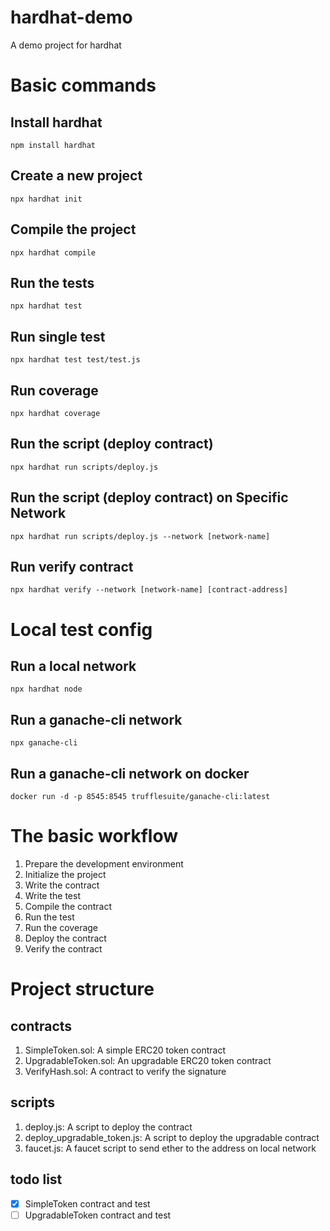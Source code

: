 # hardhat-demo
A demo project for hardhat 
# Basic commands
## Install hardhat
```npm install hardhat```
## Create a new project
```npx hardhat init```
## Compile the project
```npx hardhat compile```
## Run the tests
```npx hardhat test```
## Run single test
```npx hardhat test test/test.js```
## Run coverage
```npx hardhat coverage```
## Run the script (deploy contract)
```npx hardhat run scripts/deploy.js```
## Run the script (deploy contract) on Specific Network
```npx hardhat run scripts/deploy.js --network [network-name]```
## Run verify contract
```npx hardhat verify --network [network-name] [contract-address]```
# Local test config
## Run a local network
```npx hardhat node```
## Run a ganache-cli network
```npx ganache-cli```
## Run a ganache-cli network on docker
```docker run -d -p 8545:8545 trufflesuite/ganache-cli:latest```
# The basic workflow
1. Prepare the development environment
2. Initialize the project 
3. Write the contract
4. Write the test
5. Compile the contract
6. Run the test
7. Run the coverage
8. Deploy the contract
9. Verify the contract
# Project structure
## contracts
1. SimpleToken.sol: A simple ERC20 token contract
2. UpgradableToken.sol: An upgradable ERC20 token contract
3. VerifyHash.sol: A contract to verify the signature
## scripts
1. deploy.js: A script to deploy the contract
2. deploy_upgradable_token.js: A script to deploy the upgradable contract
3. faucet.js: A faucet script to send ether to the address on local network
## todo list
- [x] SimpleToken contract and test
- [ ] UpgradableToken contract and test
